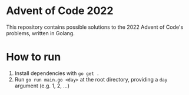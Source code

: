 # Advent of Code 2022

This repository contains possible solutions to the 2022 Advent of Code's problems, written in Golang.

# How to run

1. Install dependencies with `go get .`
2. Run `go run main.go <day>` at the root directory, providing a `day` argument (e.g. 1, 2, ...)
